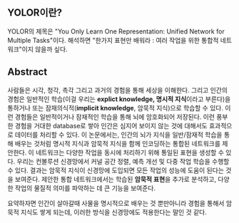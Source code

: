 ## YOLOR이란?
YOLOR의 제목은 "You Only Learn One Representation: Unified Network for Multiple Tasks"이다. 해석하면 "한가지 표현만 배워라 : 여러 작업을 위한 통합적 네트워크"이지 않을까 싶다.

## Abstract
사람들은 시각, 청각, 촉각 그리고 과거의 경험을 통해 세상을 이해한다. 그리고 인간의 경험은 일반적인 학습(이걸 우리는 **explict knowledge, 명시적 지식**이라고 부른다)을 통하거나 또는 잠재의식적(**implicit knowledge**, 암묵적 지식)으로 학습할 수 있다. 이런 경험들은 일반적이거나 잠재적인 학습을 통해 뇌에 암호화되어 저장된다. 이런 풍부한 경험을 거대한 database로 쌓아 인간은 심지어 보이지 않는 것에 대해서도 효과적으로 데이터를 처리할 수 있다. 이 논문에서는, 인간의 뇌가 지식을 일반/잠재적 학습을 통해 배우는 것처럼 명시적 지식과 암묵적 지식을 함께 인코딩하는 통합된 네트워크를 제안한다. 이 네트워크는 다양한 작업을 동시에 처리하기 위해 통일된 표현을 생성할 수 있다. 우리는 컨볼루션 신경망에서 커널 공간 정렬, 예측 개선 및 다중 작업 학습을 수행할 수 있다. 결과는 암묵적 지식이 신경망에 도입되면 모든 작업의 성능에 도움이 된다는 것을 보여준다. 제안한 통합 네트워크에서는 학습된 **암묵적 표현**을 추가로 분석하고, 다양한 작업의 물질적 의미를 파악하는 데 큰 기능을 보여준다.

요약하자면 인간이 살아갈때 사물을 명시적으로 배우는 것 뿐만아니라 경험을 통해서 암묵적 지식도 쌓게 되는데, 이러한 방식을 신경망에도 적용한다는 말인 것 같다.
